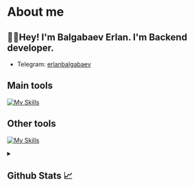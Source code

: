 # About me
<p><h2>👋🏻Hey! I'm Balgabaev Erlan. I'm Backend developer.</h2></p>

- Telegram:                           [erlanbalgabaev](https://t.me/erjik007)
## Main tools
[![My Skills](https://skillicons.dev/icons?i=python,html)](https://skillicons.dev)

## Other tools
[![My Skills](https://skillicons.dev/icons?i=git,github,vscode,pycharm)](https://skillicons.dev)

<details>
  <summary><b><h2>Github Stats 📈 <h2></b></summary>
  <a href="https://github.com/erlanbalgabaev">
    <p align="left">
      <img src="https://github-profile-summary-cards.vercel.app/api/cards/profile-details?username=erlanbalgabaev&theme=github_dark">
      <img align="left" src="https://github-profile-summary-cards.vercel.app/api/cards/stats?username=erlanbalgabaev&theme=github_dark">
      <img align="left" src="https://github-profile-summary-cards.vercel.app/api/cards/productive-time?username=erlanbalgabaev&theme=github_dark&utcOffset=5"><br>
    </p>
  </a> 
</details>

